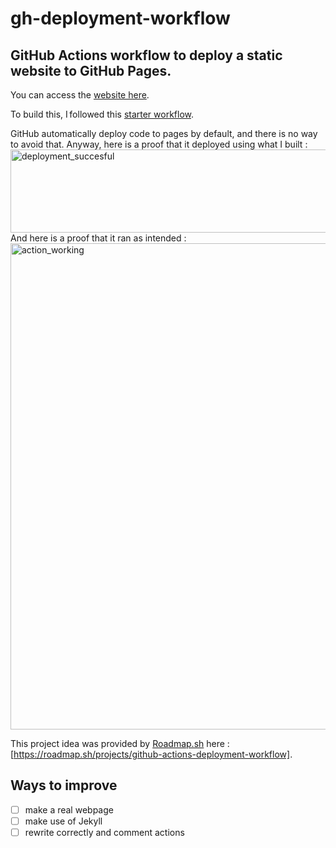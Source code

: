 # gh-deployment-workflow
GitHub Actions workflow to deploy a static website to GitHub Pages.
----
You can access the [website here](https://rom-let.github.io/gh-deployment-workflow/).

To build this, I followed this [starter workflow](https://github.com/actions/starter-workflows/blob/main/pages/static.yml).

GitHub automatically deploy code to pages by default, and there is no way to avoid that.
Anyway, here is a proof that it deployed using what I built :
<img width="575" height="133" alt="deployment_succesful" src="https://github.com/user-attachments/assets/fe7748de-4edc-4f3f-9d6a-7e02e2cfc8c3" />
And here is a proof that it ran as intended : 
<img width="1375" height="778" alt="action_working" src="https://github.com/user-attachments/assets/159088b0-378c-436b-b6ed-c875013f73db" />


This project idea was provided by [Roadmap.sh](roadmap.sh) here : [https://roadmap.sh/projects/github-actions-deployment-workflow].


## Ways to improve
- [ ] make a real webpage
- [ ] make use of Jekyll
- [ ] rewrite correctly and comment actions
